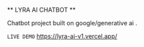 ** LYRA AI CHATBOT **

Chatbot project built on google/generative ai . 

``` LIVE DEMO ```
https://lyra-ai-v1.vercel.app/
